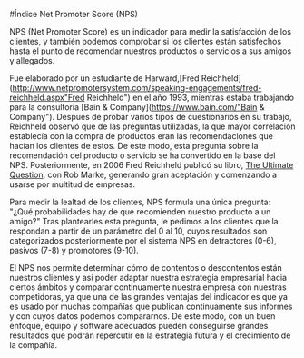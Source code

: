 <!--
.. title: Índice Net Promoter Score (NPS)
.. slug: indice-net-promoter-score-nps
.. date: 2018-09-21 13:15:52 UTC-03:00
.. tags: 
.. category: 
.. link: 
.. description: 
.. type: text
.. author: cuberti
-->
#Índice Net Promoter Score (NPS)

NPS (Net Promoter Score) es un indicador para medir la satisfacción de los clientes, y  también podemos comprobar si los clientes están satisfechos hasta el punto de recomendar nuestros productos o servicios a sus amigos y allegados.
 
Fue elaborado por un estudiante de Harward,[Fred Reichheld](http://www.netpromotersystem.com/speaking-engagements/fred-reichheld.aspx"Fred Reichheld") en el año 1993, mientras estaba trabajando para la consultoría [Bain & Company](https://www.bain.com/"Bain & Company"). Después de probar varios tipos de cuestionarios en su trabajo, Reichheld observó que de las preguntas utilizadas, la que mayor correlación establecía con la compra de productos eran las recomendaciones que hacían los clientes de estos. De este modo, esta pregunta sobre la recomendación del producto o servicio se ha convertido en la base del NPS. Posteriormente, en 2006 Fred Reichheld publicó su libro, [The Ultimate Question](http://www.netpromotersystemblog.com/2013/01/25/resumen-rapido-de-the-ultimate-question-2-0-la-pregunta-decisiva-2-0/ "The Ultimate Question"), con Rob Marke, generando gran aceptación y comenzando a usarse por multitud de empresas.
 
Para medir la lealtad de los clientes, NPS formula una única pregunta: "¿Qué probabilidades hay de que recomienden nuestro producto a un amigo?" Tras plantearles esta pregunta, le pedimos a los clientes que la respondan a partir de un parámetro del 0 al 10, cuyos resultados son categorizados posteriormente por el sistema NPS en detractores (0-6), pasivos (7-8) y promotores (9-10).
 
El NPS nos permite determinar cómo de contentos o descontentos están nuestros clientes y así poder adaptar nuestra estrategia empresarial hacia ciertos ámbitos y comparar continuamente nuestra empresa con nuestras competidoras, ya que una de las grandes ventajas del indicador es que ya es usado por muchas compañías que publican continuamente sus informes y con cuyos datos podemos compararnos. De este modo, con un buen enfoque, equipo y software adecuados pueden conseguirse grandes resultados que podrán repercutir en la estrategia futura y el crecimiento de la compañía.
